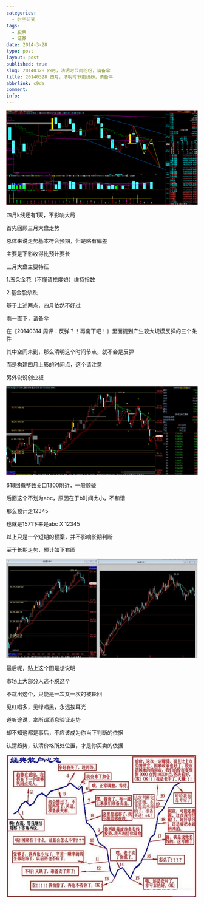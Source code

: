 ```yaml
---
categories:
  - 时空研究
tags:
  - 股票
  - 证券
date: 2014-3-28
type: post
layout: post
published: true
slug: 20140328 四月，清明时节雨纷纷，请备伞
title: 20140328 四月，清明时节雨纷纷，请备伞
abbrlink: c9da
comment:
info:
---
```

![20140328-0](/images/20140328-0.gif)

四月k线还有1天，不影响大局

首先回顾三月大盘走势

总体来说走势基本符合预期，但是略有偏差

主要是下影收得比预计要长

三月大盘主要特征

1.五朵金花（不懂请找度娘）维持指数

2.基金股杀跌

基于上述两点，四月依然不好过

雨一直下，请备伞

在《20140314 周评：反弹？！再南下吧！》里面提到产生较大规模反弹的三个条件

其中空间未到，那么清明这个时间节点，就不会是反弹

而是构建四月上影的时间点，这个请注意


另外说说创业板

![20140328-1](/images/20140328-1.gif)

618回撤整数关口1300附近，一般顺破 

后面这个不划为abc，原因在于b时间太小，不和谐

那么预计走12345

也就是1571下来是abc X 12345

以上只是一个短期的预案，并不影响长期判断

至于长期走势，预计如下右图

![20140328-2](/images/20140328-2.jpeg)


最后呢，贴上这个图是想说明

市场上大部分人逃不脱这个

不跳出这个，只能是一次又一次的被轮回

见红唱多，见绿唱黑，永远挨耳光

道听途说，拿所谓消息验证走势

却不知这都是事后，不应该成为你当下判断的依据

认清趋势，认清价格所处位置，才是你买卖的依据

![20140328-3](/images/20140328-3.jpeg)

